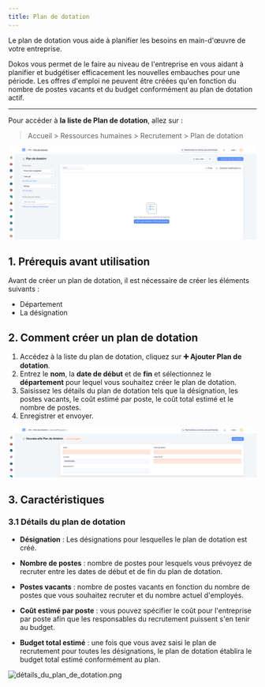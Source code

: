 ```yaml
---
title: Plan de dotation
---
```


Le plan de dotation vous aide à planifier les besoins en main-d'œuvre de votre entreprise.

Dokos vous permet de le faire au niveau de l'entreprise en vous aidant à planifier et budgétiser efficacement les nouvelles embauches pour une période. Les offres d'emploi ne peuvent être créées qu'en fonction du nombre de postes vacants et du budget conformément au plan de dotation actif.

---

Pour accéder à **la liste de Plan de dotation**, allez sur :

> Accueil > Ressources humaines > Recrutement > Plan de dotation

![liste_plan_dotation.png](/content/rh/staffing-plan/liste_plan_dotation.png)

## 1. Prérequis avant utilisation

Avant de créer un plan de dotation, il est nécessaire de créer les éléments suivants :

- Département
- La désignation

## 2. Comment créer un plan de dotation

1. Accédez à la liste du plan de dotation, cliquez sur **:heavy_plus_sign: Ajouter Plan de dotation**.
2. Entrez le **nom**, la **date de début** et de **fin** et sélectionnez le **département** pour lequel vous souhaitez créer le plan de dotation.
3. Saisissez les détails du plan de dotation tels que la désignation, les postes vacants, le coût estimé par poste, le coût total estimé et le nombre de postes.
4. Enregistrer et envoyer.

![detail_plan_de_dotation.png](/content/rh/staffing-plan/detail_plan_de_dotation.png)

## 3. Caractéristiques

### 3.1 Détails du plan de dotation

- **Désignation** : Les désignations pour lesquelles le plan de dotation est créé.

- **Nombre de postes** : nombre de postes pour lesquels vous prévoyez de recruter entre les dates de début et de fin du plan de dotation.

- **Postes vacants** : nombre de postes vacants en fonction du nombre de postes que vous souhaitez recruter et du nombre actuel d'employés.

- **Coût estimé par poste** : vous pouvez spécifier le coût pour l'entreprise par poste afin que les responsables du recrutement puissent s'en tenir au budget.

- **Budget total estimé** : une fois que vous avez saisi le plan de recrutement pour toutes les désignations, le plan de dotation établira le budget total estimé conformément au plan.

![détails_du_plan_de_dotation.png](/content/rh/staffing-plan/détails_du_plan_de_dotation.png)
